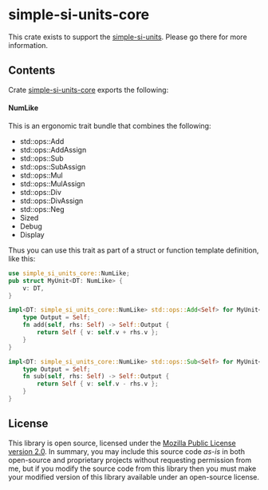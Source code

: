 # simple-si-units-core

This crate exists to support the [simple-si-units](https://crates.io/crates/simple-si-units). Please go there for more information.

## Contents

Crate [simple-si-units-core](https://crates.io/crates/simple-si-units-core) exports the following:

#### NumLike
This is an ergonomic trait bundle that combines the following:
* std::ops::Add
* std::ops::AddAssign
* std::ops::Sub
* std::ops::SubAssign
* std::ops::Mul
* std::ops::MulAssign
* std::ops::Div
* std::ops::DivAssign
* std::ops::Neg
* Sized
* Debug
* Display

Thus you can use this trait as part of a struct or function template definition, like this:

```rust
use simple_si_units_core::NumLike;
pub struct MyUnit<DT: NumLike> {
    v: DT,
}

impl<DT: simple_si_units_core::NumLike> std::ops::Add<Self> for MyUnit<DT> {
    type Output = Self;
    fn add(self, rhs: Self) -> Self::Output {
        return Self { v: self.v + rhs.v };
    }
}

impl<DT: simple_si_units_core::NumLike> std::ops::Sub<Self> for MyUnit<DT> {
    type Output = Self;
    fn sub(self, rhs: Self) -> Self::Output {
        return Self { v: self.v - rhs.v };
    }
}
```

## License
This library is open source, licensed under the [Mozilla Public License version 2.0](https://www.mozilla.org/en-US/MPL/). In summary, you may include this source code *as-is* in both open-source and proprietary projects without requesting permission from me, but if you modify the source code from this library then you must make your modified version of this library available under an open-source license.
